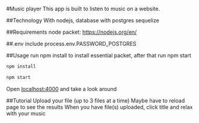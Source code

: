 #Music player
This app is built to listen to music on a website. 

##Technology
With nodejs, database with postgres sequelize

##Requirements
node packet: https://nodejs.org/en/

##.env include
process.env.PASSWORD_POSTGRES

##Usage
run npm install to install essential packet, after that run npm start
```bash
npm install
```
```bash
npm start
```
Open [localhost:4000](http://localhost:4000/) and take a look around  

##Tutorial
Upload your file (up to 3 files at a time)
Maybe have to reload page to see the results
When you have file(s) uploaded, click title and relax with your music

